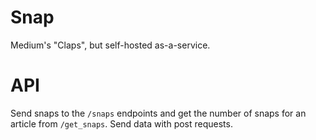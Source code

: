 # Snap

Medium's "Claps", but self-hosted as-a-service.

# API
Send snaps to the `/snaps` endpoints and get the number of snaps for an article from `/get_snaps`. Send data with post requests.
